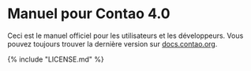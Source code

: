 # Manuel pour Contao 4.0

Ceci est le manuel officiel pour les utilisateurs et les développeurs. Vous
pouvez toujours trouver la dernière version sur
[docs.contao.org](https://docs.contao.org/).


{% include "LICENSE.md" %}
